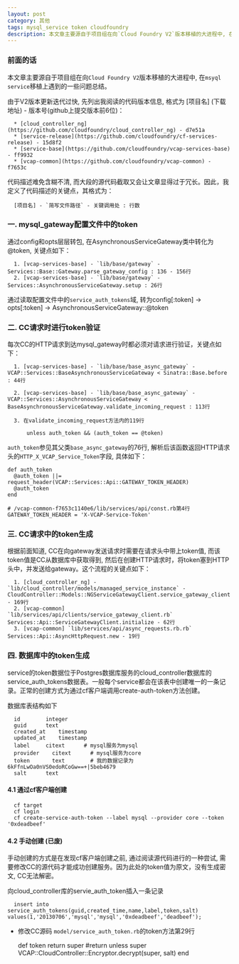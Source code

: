 ```yaml
---
layout: post
category: 其他
tags: mysql_service token cloudfoundry
description: 本文章主要源自于项目组在向`Cloud Foundry V2`版本移植的大进程中, 在`msyql service`移植上遇到的一些问题总结。
---
```


### 前面的话

本文章主要源自于项目组在向`Cloud Foundry V2`版本移植的大进程中, 在`msyql service`移植上遇到的一些问题总结。

由于V2版本更新迭代过快, 先列出我阅读的代码版本信息, 格式为 [项目名] (下载地址) - 版本号(github上提交版本前6位)：

      * [cloud_controller_ng](https://github.com/cloudfoundry/cloud_controller_ng) - d7e51a
      * [service-release](https://github.com/cloudfoundry/cf-services-release) - 15d8f2
      * [service-base](https://github.com/cloudfoundry/vcap-services-base) - ff9932
      * [vcap-common](https://github.com/cloudfoundry/vcap-common) - f7653c

代码描述难免含糊不清, 而大段的源代码截取又会让文章显得过于冗长。因此，我定义了代码描述的关键点，其格式为：

      [项目名] - `简写文件路径` - 关键调用处 : 行数 



### 一. mysql_gateway配置文件中的token

通过config和opts层层转包, 在AsynchronousServiceGateway类中转化为@token, 关键点如下：

      1. [vcap-services-base] - `lib/base/gateway` - Services::Base::Gateway.parse_gateway_config : 136 - 156行
      2. [vcap-services-base] - `lib/base/gateway` - Services::AsynchronousServiceGateway.setup : 26行

通过读取配置文件中的`service_auth_tokens`域, 转为config[:token] -> opts[:token] -> AsynchronousServiceGateway::@token

### 二. CC请求时进行token验证

每次CC的HTTP请求到达mysql_gateway时都必须对请求进行验证，关键点如下：

      1. [vcap-services-base] - `lib/base/base_async_gateway` - VCAP::Services::BaseAsynchronousServiceGateway < Sinatra::Base.before : 44行

      2. [vcap-services-base] - `lib/base/base_async_gateway` - VCAP::Services::AsynchronousServiceGateway < BaseAsynchronousServiceGateway.validate_incoming_request : 113行

      3. 在validate_incoming_request方法内的119行
          
          unless auth_token && (auth_token == @token)

`auth_token`参见其父类`base_async_gateway`的76行, 解析后该函数返回HTTP请求头的`HTTP_X_VCAP_Service_Token`字段, 具体如下：

    def auth_token
      @auth_token ||= request_header(VCAP::Services::Api::GATEWAY_TOKEN_HEADER)
      @auth_token
    end

    # /vcap-common-f7653c1140e6/lib/services/api/const.rb第4行
    GATEWAY_TOKEN_HEADER = 'X-VCAP-Service-Token'

### 三. CC请求中的token生成

根据前面知道, CC在向gateway发送请求时需要在请求头中带上token值, 而该token值是CC从数据库中获取得到, 然后在创建HTTP请求时，将token塞到HTTP头中，并发送给gateway。这个流程的关键点如下：

      1. [cloud_controller_ng] - `lib/cloud_controller/models/managed_service_instance` - CloudController::Models::NGServiceGatewayClient.service_gateway_client - 169行
      2. [vcap-common] `lib/services/api/clients/service_gateway_client.rb` Services::Api::ServiceGatewayClient.initialize - 62行
      3. [vcap-common] `lib/services/api/async_requests.rb.rb` Services::Api::AsyncHttpRequest.new - 19行

### 四. 数据库中的token生成

service的token数据位于Postgres数据库服务的cloud_controller数据库的service_auth_tokens数据表。一般每个service都会在该表中创建唯一的一条记录。正常的创建方式为通过cf客户端调用create-auth-token方法创建。

数据库表结构如下
    
      id        integer
      guid      text
      created_at    timestamp
      updated_at    timestamp
      label     citext      # mysql服务为mysql
      provider    citext      # mysql服务为core
      token       text        # 我的数据记录为6kFfnLwOa0nVS0edoRCoGw==+|5beb4679
      salt      text          

#### 4.1 通过cf客户端创建

      cf target
      cf login
      cf create-service-auth-token --label mysql --provider core --token '0xdeadbeef'

#### 4.2 手动创建 (已废)

手动创建的方式是在发现cf客户端创建之前, 通过阅读源代码进行的一种尝试, 需要修改CC的源代码才能成功创建服务。因为此处的token值为原文，没有生成密文, CC无法解密。

  向cloud_controller库的servie_auth_token插入一条记录

      insert into service_auth_tokens(guid,created_time,name,label,token,salt) values(1,'20130706','mysql','mysql','0xdeadbeef','deadbeef');

  * 修改CC源码 `model/service_auth_token.rb`的token方法第29行

      def token
        return super
        #return unless super
        VCAP::CloudController::Encryptor.decrypt(super, salt)
      end
